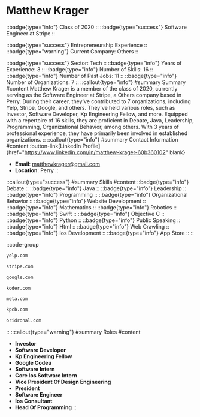 # Matthew Krager
::badge{type="info"}
Class of 2020
::
::badge{type="success"}
Software Engineer at Stripe
::

::badge{type="success"}
Entrepreneurship Experience
::
::badge{type="warning"}
Current Company: Others
::

::badge{type="success"}
Sector: Tech
::
::badge{type="info"}
Years of Experience: 3
::
::badge{type="info"}
Number of Skills: 16
::
::badge{type="info"}
Number of Past Jobs: 11
::
::badge{type="info"}
Number of Organizations: 7
::
::callout{type="info"}
#summary
Summary
#content
Matthew Krager is a member of the class of 2020, currently serving as the Software Engineer at Stripe, a Others company based in Perry. During their career, they've contributed to 7 organizations, including Yelp, Stripe, Google, and others. They've held various roles, such as Investor, Software Developer, Kp Engineering Fellow, and more. Equipped with a repertoire of 16 skills, they are proficient in Debate, Java, Leadership, Programming, Organizational Behavior, among others.  With 3 years of professional experience, they have primarily been involved in established organizations.
::
::callout{type="info"}
#summary
Contact Information
#content
:button-link[LinkedIn Profile]{href="https://www.linkedin.com/in/matthew-krager-60b360102" blank}
- **Email**: matthewkrager@gmail.com
- **Location**: Perry
::

::callout{type="success"}
#summary
Skills
#content
::badge{type="info"}
Debate
::
::badge{type="info"}
Java
::
::badge{type="info"}
Leadership
::
::badge{type="info"}
Programming
::
::badge{type="info"}
Organizational Behavior
::
::badge{type="info"}
Website Development
::
::badge{type="info"}
Mathematics
::
::badge{type="info"}
Robotics
::
::badge{type="info"}
Swift
::
::badge{type="info"}
Objective C
::
::badge{type="info"}
Python
::
::badge{type="info"}
Public Speaking
::
::badge{type="info"}
Html
::
::badge{type="info"}
Web Crawling
::
::badge{type="info"}
Ios Development
::
::badge{type="info"}
App Store
::
::

::code-group
```bash [Yelp]
yelp.com
```
```bash [Stripe]
stripe.com
```
```bash [Google]
google.com
```
```bash [Koder]
koder.com
```
```bash [Meta]
meta.com
```
```bash [Kleiner Perkins Caufield & Byers]
kpcb.com
```
```bash [Oridronal Studios]
oridronal.com
```
::
::callout{type="warning"}
#summary
Roles
#content
- **Investor**
- **Software Developer**
- **Kp Engineering Fellow**
- **Google Codeu**
- **Software Intern**
- **Core Ios Software Intern**
- **Vice President Of Design Engineering**
- **President**
- **Software Engineer**
- **Ios Consultant**
- **Head Of Programming**
::


